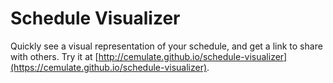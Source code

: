 # Schedule Visualizer

Quickly see a visual representation of your schedule, and get a link to share with others. Try it at [http://cemulate.github.io/schedule-visualizer](https://cemulate.github.io/schedule-visualizer).
